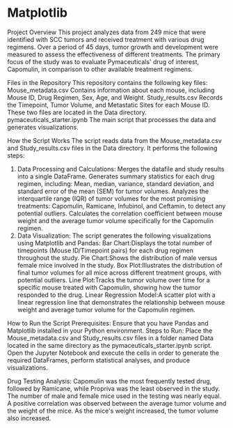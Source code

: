 # Matplotlib
Project Overview
This project analyzes data from 249 mice that were identified with SCC tumors and received treatment with various drug regimens. Over a period of 45 days, tumor growth and development were measured to assess the effectiveness of different treatments. The primary focus of the study was to evaluate Pymaceuticals' drug of interest, Capomulin, in comparison to other available treatment regimens.

Files in the Repository
This repository contains the following key files:
Mouse_metadata.csv
Contains information about each mouse, including Mouse ID, Drug Regimen, Sex, Age, and Weight.
Study_results.csv
Records the Timepoint, Tumor Volume, and Metastatic Sites for each Mouse ID.
These two files are located in the Data directory.
pymaceuticals_starter.ipynb
The main script that processes the data and generates visualizations.

How the Script Works
The script reads data from the Mouse_metadata.csv and Study_results.csv files in the Data directory. It performs the following steps:
1. Data Processing and Calculations:
Merges the datafile and study results into a single DataFrame.
Generates summary statistics for each drug regimen, including:
Mean, median, variance, standard deviation, and standard error of the mean (SEM) for tumor volumes.
Analyzes the interquartile range (IQR) of tumor volumes for the most promising treatments: Capomulin, Ramicane, Infubinol, and Ceftamin, to detect any potential outliers.
Calculates the correlation coefficient between mouse weight and the average tumor volume specifically for the Capomulin regimen.
2. Data Visualization:
The script generates the following visualizations using Matplotlib and Pandas:
Bar Chart:Displays the total number of timepoints (Mouse ID/Timepoint pairs) for each drug regimen throughout the study.
Pie Chart:Shows the distribution of male versus female mice involved in the study.
Box Plot:Illustrates the distribution of final tumor volumes for all mice across different treatment groups, with potential outliers.
Line Plot:Tracks the tumor volume over time for a specific mouse treated with Capomulin, showing how the tumor responded to the drug.
Linear Regression Model:A scatter plot with a linear regression line that demonstrates the relationship between mouse weight and average tumor volume for the Capomulin regimen.

How to Run the Script
Prerequisites:
Ensure that you have Pandas and Matplotlib installed in your Python environment.
Steps to Run:
Place the Mouse_metadata.csv and Study_results.csv files in a folder named Data located in the same directory as the pymaceuticals_starter.ipynb script.
Open the Jupyter Notebook and execute the cells in order to generate the required DataFrames, perform statistical analyses, and produce visualizations.

Drug Testing Analysis:
Capomulin was the most frequently tested drug, followed by Ramicane, while Propriva was the least observed in the study.
The number of male and female mice used in the testing was nearly equal.
A positive correlation was observed between the average tumor volume and the weight of the mice. As the mice's weight increased, the tumor volume also increased.
